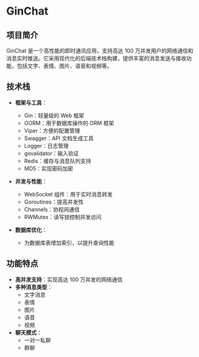 # GinChat  

## 项目简介  
GinChat 是一个高性能的即时通讯应用，支持高达 100 万并发用户的网络通信和消息实时推送。它采用现代化的后端技术栈构建，提供丰富的消息发送与接收功能，包括文字、表情、图片、语音和视频等。  

## 技术栈  
- **框架与工具**：  
  - Gin：轻量级的 Web 框架  
  - GORM：用于数据库操作的 ORM 框架  
  - Viper：方便的配置管理  
  - Swagger：API 文档生成工具  
  - Logger：日志管理  
  - govalidator：输入验证  
  - Redis：缓存与消息队列支持  
  - MD5：实现密码加密  

- **并发与性能**：  
  - WebSocket 组件：用于实时消息转发  
  - Goroutines：提高并发性  
  - Channels：协程间通信  
  - RWMutex：读写锁控制并发访问  

- **数据库优化**：  
  - 为数据库表增加索引，以提升查询性能  

## 功能特点  
- **高并发支持**：实现高达 100 万并发的网络通信  
- **多种消息类型**：  
  - 文字消息  
  - 表情  
  - 图片  
  - 语音  
  - 视频  
- **聊天模式**：  
  - 一对一私聊  
  - 群聊  
